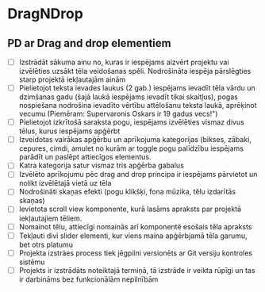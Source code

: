 # DragNDrop

## PD ar Drag and drop elementiem
- [ ] Izstrādāt sākuma ainu no, kuras ir iespējams aizvērt projektu vai izvēlēties uzsākt tēla veidošanas spěli. Nodrošināta iespēja pārslēgties starp projektā iekļautajām ainām
- [ ] Pielietojot teksta ievades laukus (2 gab.) iespējams ievadīt tēla vārdu un dzimšanas gadu (šajā laukā iespējams ievadīt tikai skaitļus), pogas nospiešana nodrošina ievadīto vērtību attēlošanu teksta laukā, aprēķinot vecumu (Piemēram: Supervaronis Oskars ir 19 gadus vecs!")
- [ ] Pielietojot izkrītošā saraksta pogu, iespējams izvēlēties vismaz divus tēlus, kurus iespējams apģērbt
- [ ] Izveidotas vairākas apģērbu un aprīkojuma kategorijas (bikses, zābaki, cepures, cimdi, amulet no kurām ar toggle pogu palīdzību iespējams parādīt un paslēpt attiecīgos elementus.
- [ ] Katra kategorija satur vismaz tris apģērba gabalus
- [ ] Izvēlēto aprīkojumu pēc drag and drop principa ir iespējams pārvietot un nolikt izvēlētajā vietā uz tēla
- [ ] Nodrošināti skaņas efekti (pogu klikšķi, fona mūzika, tělu izdarītās skaņas)
- [ ] levietota scroll view komponente, kurā lasāms apraksts par projektā iekļautajiem tēliem.
- [ ] Nomainot tēlu, attiecīgi nomainās arī komponentë esošais tēla apraksts
- [ ] Tekļauti divi slider elementi, kur viens maina apģērbjamā tēla garumu, bet otrs platumu
- [ ] Projekta izsträes process tiek jēgpilni versionēts ar Git versiju kontroles sistēmu
- [ ] Projekts ir izstrādāts noteiktajā termiņā, tā izstrāde ir veikta rūpīgi un tas ir darbināms bez funkcionālām nepilnībām
